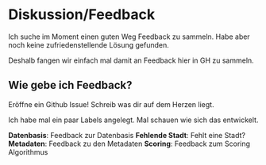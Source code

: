 # Diskussion/Feedback

Ich suche im Moment einen guten Weg Feedback zu sammeln. Habe aber noch keine zufriedenstellende Lösung gefunden. 

Deshalb fangen wir einfach mal damit an Feedback hier in GH zu sammeln.

## Wie gebe ich Feedback?

Eröffne ein Github Issue! Schreib was dir auf dem Herzen liegt. 

Ich habe mal ein paar Labels angelegt. 
Mal schauen wie sich das entwickelt.

__Datenbasis__: Feedback zur Datenbasis
__Fehlende Stadt__: Fehlt eine Stadt?
__Metadaten__: Feedback zu den Metadaten
__Scoring__: Feedback zum Scoring Algorithmus

